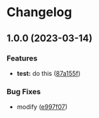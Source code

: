 # Changelog

## 1.0.0 (2023-03-14)


### Features

* **test:** do this ([87a155f](https://github.com/benjaminbuyco/test-release-please/commit/87a155fa095dfbfc51e6553b89f82958c9a16b08))


### Bug Fixes

* modify ([e997f07](https://github.com/benjaminbuyco/test-release-please/commit/e997f0794830e527b19d20f35330ca4619d090f7))
